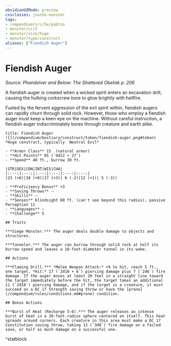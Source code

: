 ```yaml
---
obsidianUIMode: preview
cssclasses: json5e-monster
tags:
- compendium/src/5e/pabtso
- monster/cr/5
- monster/size/huge
- monster/type/construct
aliases: ["Fiendish Auger"]
---
```

# Fiendish Auger
*Source: Phandelver and Below: The Shattered Obelisk p. 206*  

A fiendish auger is created when a wicked spirit enters an excavation drill, causing the hulking corkscrew bore to glow brightly with hellfire.

Fueled by the fervent aggression of the evil spirit within, fiendish augers can rapidly churn through solid rock. However, those who employ a fiendish auger must keep a keen eye on the machine. Without careful instruction, a fiendish auger indiscriminately bores through creature and earth alike.

```ad-statblock
title: Fiendish Auger
![](/compendium/bestiary/construct/token/fiendish-auger.png#token)
*Huge construct, typically  Neutral Evil*

- **Armor Class** 15  (natural armor)
- **Hit Points** 85 (`9d12 + 27`)
- **Speed** 40 ft., burrow 30 ft.

|STR|DEX|CON|INT|WIS|CHA|
|:---:|:---:|:---:|:---:|:---:|:---:|
|23 (+6)|10 (+0)|17 (+3)| 6 (-2)|12 (+1)| 5 (-3)|

- **Proficiency Bonus** +3
- **Saving Throws** ⏤
- **Skills** ⏤
- **Senses** blindsight 60 ft. (can't see beyond this radius), passive Perception 11
- **Languages** —
- **Challenge** 5

## Traits

***Siege Monster.*** The auger deals double damage to objects and structures.

***Tunneler.*** The auger can burrow through solid rock at half its burrow speed and leaves a 10-foot-diameter tunnel in its wake.

## Actions

***Flaming Drill.*** *Melee Weapon Attack:* +9 to hit, reach 5 ft., one target. *Hit:* 17 (`2d10 + 6`) piercing damage plus 7 (`2d6`) fire damage. If the auger moves at least 20 feet in a straight line toward the target immediately before the hit, the target takes an additional 11 (`2d10`) piercing damage, and if the target is a creature, it must succeed on a DC 17 Strength saving throw or have the [prone](/compendium/rules/conditions.md#prone) condition.

## Bonus Actions

***Burst of Heat (Recharge 5-6).*** The auger releases an intense burst of heat in a 30-foot-radius sphere centered on itself. This heat spreads around corners. Each creature in this area must make a DC 17 Constitution saving throw, taking 13 (`3d8`) fire damage on a failed save, or half as much damage on a successful one.
```
^statblock